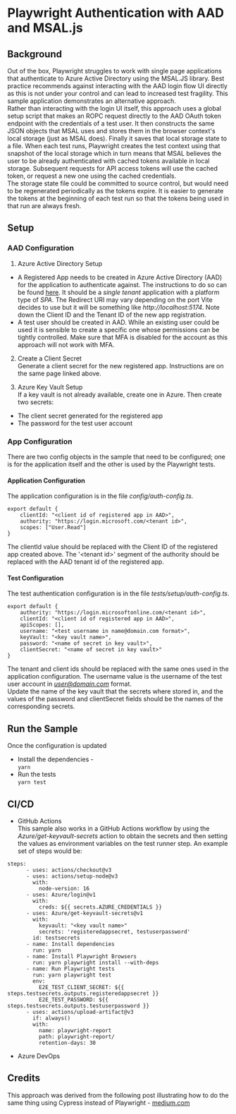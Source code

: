 # Playwright Authentication with AAD and MSAL.js

## Background
Out of the box, Playwright struggles to work with single page applications that authenticate to Azure Active Directory using the MSAL.JS library. Best practice recommends against interacting with the AAD login flow UI directly as this is not under your control and can lead to increased test fragility. This sample application demonstrates an alternative approach.  
Rather than interacting with the login UI itself, this approach uses a global setup script that makes an ROPC request directly to the AAD OAuth token endpoint with the credentials of a test user. It then constructs the same JSON objects that MSAL uses and stores them in the browser context's local storage (just as MSAL does). Finally it saves that local storage state to a file. When each test runs, Playwright creates the test context using that snapshot of the local storage which in turn means that MSAL believes the user to be already authenticated with cached tokens available in local storage. Subsequent requests for API access tokens will use the cached token, or request a new one using the cached credentials.  
The storage state file could be committed to source control, but would need to be regenerated periodically as the tokens expire. It is easier to generate the tokens at the beginning of each test run so that the tokens being used in that run are always fresh.

## Setup
### AAD Configuration

1. Azure Active Directory Setup  
- A Registered App needs to be created in Azure Active Directory (AAD) for the application to authenticate against. The instructions to do so can be found [here](https://learn.microsoft.com/en-us/azure/active-directory/develop/quickstart-register-app). It should be a *single tenant* application with a platform type of *SPA*. The Redirect URI may vary depending on the port Vite decides to use but it will be something like *http://localhost:5174*. Note down the Client ID and the Tenant ID of the new app registration.
- A test user should be created in AAD. While an existing user could be used it is sensible to create a specific one whose permissions can be tightly controlled. Make sure that MFA is disabled for the account as this approach will not work with MFA.

2. Create a Client Secret  
Generate a client secret for the new registered app. Instructions are on the same page linked above.

3. Azure Key Vault Setup  
If a key vault is not already available, create one in Azure. Then create two secrets:
- The client secret generated for the registered app
- The password for the test user account

### App Configuration
There are two config objects in the sample that need to be configured; one is for the application itself and the other is used by the Playwright tests.

#### Application Configuration
The application configuration is in the file *config/auth-config.ts*.  
```
export default {
    clientId: "<client id of registered app in AAD>",
    authority: "https://login.microsoft.com/<tenant id>",
    scopes: ["User.Read"]
}
```

The clientId value should be replaced with the Client ID of the registered app created above. The '\<tenant id\>' segment of the authority should be replaced with the AAD tenant id of the registered app.

#### Test Configuration
The test authentication configuration is in the file *tests/setup/auth-config.ts*.  
```
export default {
	authority: "https://login.microsoftonline.com/<tenant id>",
	clientId: "<client id of registered app in AAD>",
	apiScopes: [],
	username: "<test username in name@domain.com format>",
	keyVault: "<key vault name>",
	password: "<name of secret in key vault>",
	clientSecret: "<name of secret in key vault>"
}
```
The tenant and client ids should be replaced with the same ones used in the application configuration. The username value is the username of the test user account in *user@domain.com* format.  
Update the name of the key vault that the secrets where stored in, and the values of the password and clientSecret fields should be the names of the corresponding secrets.

## Run the Sample
Once the configuration is updated  

- Install the dependencies -  
`yarn`
- Run the tests  
`yarn test` 

## CI/CD
- GitHub Actions  
This sample also works in a GitHub Actions workflow by using the *Azure/get-keyvault-secrets* action to obtain the secrets and then setting the values as environment variables on the test runner step. An example set of steps would be:
```
steps:
      - uses: actions/checkout@v3
      - uses: actions/setup-node@v3
        with:
          node-version: 16
      - uses: Azure/login@v1
        with:
          creds: ${{ secrets.AZURE_CREDENTIALS }}
      - uses: Azure/get-keyvault-secrets@v1
        with: 
          keyvault: "<key vault name>"
          secrets: 'registeredappsecret, testuserpassword'
        id: testsecrets
      - name: Install dependencies
        run: yarn
      - name: Install Playwright Browsers
        run: yarn playwright install --with-deps
      - name: Run Playwright tests
        run: yarn playwright test
        env:
          E2E_TEST_CLIENT_SECRET: ${{ steps.testsecrets.outputs.registeredappsecret }}
          E2E_TEST_PASSWORD: ${{ steps.testsecrets.outputs.testuserpassword }}
      - uses: actions/upload-artifact@v3
        if: always()
        with:
          name: playwright-report
          path: playwright-report/
          retention-days: 30
```

- Azure DevOps

## Credits
This approach was derived from the following post illustrating how to do the same thing using Cypress instead of Playwright - [medium.com](https://medium.com/version-1/using-cypress-to-test-azure-active-directory-protected-spas-47d04f5add9)
